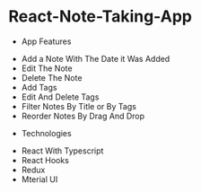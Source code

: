# React-Note-Taking-App

* App Features
- Add a Note With The Date it Was Added
- Edit The Note
- Delete The Note
- Add Tags
- Edit And Delete Tags
- Filter Notes By Title or By Tags
- Reorder Notes By Drag And Drop

* Technologies
- React With Typescript
- React Hooks
- Redux
- Mterial UI
